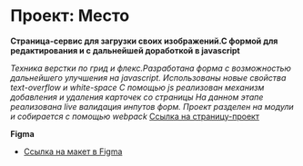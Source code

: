 # Проект: Место

**Страница-сервис для загрузки своих изображений.С формой для редактирования и с дальнейшей доработкой в javascript**

*Техника верстки по грид  и флекс.Разработана форма с возможностью дальнейшего улучшения на javascript.*
*Использованы новые свойства text-overflow и white-space*
*С помощью js реализован механизм добавления и удаления карточек со страницы*
*На данном этапе реализована live валидация инпутов форм. Проект разделен на модули и собирается с помощью webpack*
[Ссылка на страницу-проект](https://george051191.github.io/mesto/)



**Figma**

* [Ссылка на макет в Figma](https://www.figma.com/file/2cn9N9jSkmxD84oJik7xL7/JavaScript.-Sprint-4?node-id=0%3A1)


